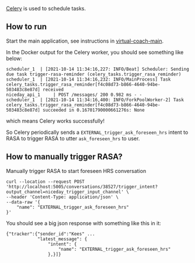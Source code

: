 [Celery](https://docs.celeryproject.org/en/stable/) is used to schedule tasks.

## How to run
Start the main application, see instructions in [virtual-coach-main](https://github.com/PerfectFit-project/virtual-coach-main).

In the Docker output for the Celery worker, you should see something like below:
```
scheduler_1  | [2021-10-14 11:34:16,227: INFO/Beat] Scheduler: Sending due task trigger-rasa-reminder (celery_tasks.trigger_rasa_reminder)
scheduler_1  | [2021-10-14 11:34:16,232: INFO/MainProcess] Task celery_tasks.trigger_rasa_reminder[f4c08d73-b866-4640-94be-503483c8e87d] received
niceday_api_1     | POST /messages/ 200 0.982 ms - -
scheduler_1  | [2021-10-14 11:34:16,400: INFO/ForkPoolWorker-2] Task celery_tasks.trigger_rasa_reminder[f4c08d73-b866-4640-94be-503483c8e87d] succeeded in 0.16701790000661276s: None
```
which means Celery works successfully!

So Celery periodically sends a `EXTERNAL_trigger_ask_foreseen_hrs` intent to RASA to trigger RASA to utter `ask_foreseen_hrs` to user.


## How to manually trigger RASA?
Manually trigger RASA to start foreseen HRS conversation
```
curl --location --request POST 'http://localhost:5005/conversations/38527/trigger_intent?output_channel=niceday_trigger_input_channel' \
--header 'Content-Type: application/json' \
--data-raw '{
    "name": "EXTERNAL_trigger_ask_foreseen_hrs"
}'
```
You should see a big json response with something like this in it:
```
{"tracker":{"sender_id":"Kees" ... 
            "latest_message": {
                "intent": {
                    "name": "EXTERNAL_trigger_ask_foreseen_hrs"
                },}]}
```
